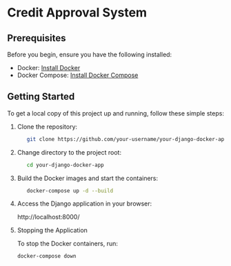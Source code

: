 # Credit Approval System

## Prerequisites

Before you begin, ensure you have the following installed:

- Docker: [Install Docker](https://docs.docker.com/get-docker/)
- Docker Compose: [Install Docker Compose](https://docs.docker.com/compose/install/)

## Getting Started

To get a local copy of this project up and running, follow these simple steps:

1. Clone the repository:

   ```bash
      git clone https://github.com/your-username/your-django-docker-app.git
   ```

2. Change directory to the project root:

   ```bash
      cd your-django-docker-app
   ```

3. Build the Docker images and start the containers:

   ```bash
      docker-compose up -d --build
   ```

4. Access the Django application in your browser:

   http://localhost:8000/

5. Stopping the Application

   To stop the Docker containers, run:

   ```bash
   docker-compose down
   ```
